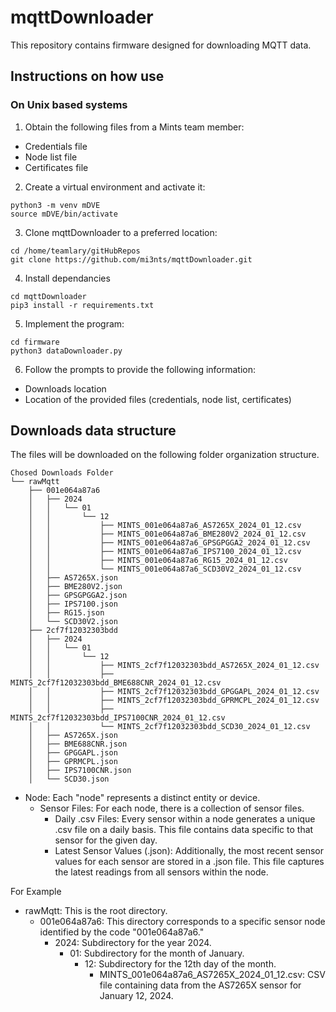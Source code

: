 # mqttDownloader
This repository contains firmware designed for downloading MQTT data.


## Instructions on how use 

### On Unix based systems
   
1. Obtain the following files from a Mints team member:
- Credentials file
- Node list file
- Certificates file

2. Create a virtual environment and activate it:
```
python3 -m venv mDVE
source mDVE/bin/activate
```

3. Clone mqttDownloader to a preferred location:
```
cd /home/teamlary/gitHubRepos
git clone https://github.com/mi3nts/mqttDownloader.git
```
4. Install dependancies
```
cd mqttDownloader
pip3 install -r requirements.txt
```
   
5. Implement the program:
```
cd firmware
python3 dataDownloader.py
```

6. Follow the prompts to provide the following information:
- Downloads location
- Location of the provided files (credentials, node list, certificates)


## Downloads data structure

The files will be downloaded on the following folder organization structure.
```
Chosed Downloads Folder
└── rawMqtt
    ├── 001e064a87a6
    │   ├── 2024
    │   │   └── 01
    │   │       └── 12
    │   │           ├── MINTS_001e064a87a6_AS7265X_2024_01_12.csv
    │   │           ├── MINTS_001e064a87a6_BME280V2_2024_01_12.csv
    │   │           ├── MINTS_001e064a87a6_GPSGPGGA2_2024_01_12.csv
    │   │           ├── MINTS_001e064a87a6_IPS7100_2024_01_12.csv
    │   │           ├── MINTS_001e064a87a6_RG15_2024_01_12.csv
    │   │           └── MINTS_001e064a87a6_SCD30V2_2024_01_12.csv
    │   ├── AS7265X.json
    │   ├── BME280V2.json
    │   ├── GPSGPGGA2.json
    │   ├── IPS7100.json
    │   ├── RG15.json
    │   └── SCD30V2.json
    ├── 2cf7f12032303bdd
    │   ├── 2024
    │   │   └── 01
    │   │       └── 12
    │   │           ├── MINTS_2cf7f12032303bdd_AS7265X_2024_01_12.csv
    │   │           ├── MINTS_2cf7f12032303bdd_BME688CNR_2024_01_12.csv
    │   │           ├── MINTS_2cf7f12032303bdd_GPGGAPL_2024_01_12.csv
    │   │           ├── MINTS_2cf7f12032303bdd_GPRMCPL_2024_01_12.csv
    │   │           ├── MINTS_2cf7f12032303bdd_IPS7100CNR_2024_01_12.csv
    │   │           └── MINTS_2cf7f12032303bdd_SCD30_2024_01_12.csv
    │   ├── AS7265X.json
    │   ├── BME688CNR.json
    │   ├── GPGGAPL.json
    │   ├── GPRMCPL.json
    │   ├── IPS7100CNR.json
    │   └── SCD30.json
```    
- Node: Each "node" represents a distinct entity or device.
   - Sensor Files: For each node, there is a collection of sensor files.
       - Daily .csv Files: Every sensor within a node generates a unique .csv file on a daily basis. This file contains data specific to that sensor for the given day.
       - Latest Sensor Values (.json): Additionally, the most recent sensor values for each sensor are stored in a .json file. This file captures the latest readings from all sensors within the node.

For Example
- rawMqtt: This is the root directory.
   - 001e064a87a6: This directory corresponds to a specific sensor node identified by the code "001e064a87a6."
      - 2024: Subdirectory for the year 2024.
         - 01: Subdirectory for the month of January.
           - 12: Subdirectory for the 12th day of the month.
              - MINTS_001e064a87a6_AS7265X_2024_01_12.csv: CSV file containing data from the AS7265X sensor for January 12, 2024.




